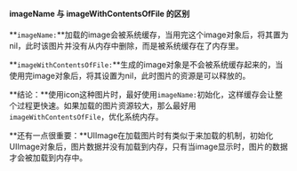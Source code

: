 ####  imageName 与 imageWithContentsOfFile 的区别

**`imageName:`**加载的image会被系统缓存，当用完这个image对象后，将其置为nil，此时该图片并没有从内存中删除，而是被系统缓存在了内存里。

**`imageWithContentsOfFile:`**生成的image对象是不会被系统缓存起来的，当使用完image对象后，将其设置为nil，此时图片的资源是可以释放的。

**结论：**使用icon这种图片时，最好使用`imageName:`初始化，这样缓存会让整个过程更快速。如果加载的图片资源较大，那么最好用`imageWithContentsOfFile`，优化系统内存。

**还有一点很重要：**UIImage在加载图片时有类似于来加载的机制，初始化UIImage对象后，图片数据并没有加载到内存，只有当image显示时，图片的数据才会被加载到内存中。